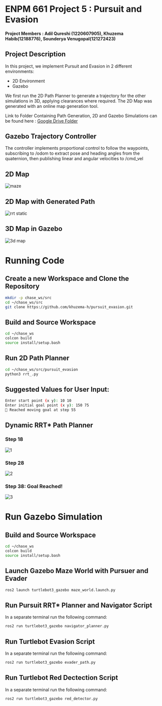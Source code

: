 # ENPM 661 Project 5 : Pursuit and Evasion 
#### Project Members : Adil Qureshi (1220607905), Khuzema Habib(12188776), Sounderya Venugopal(121272423)

##  Project Description

In this project, we implement Pursuit and Evasion in 2 different environments:

- 2D Environment
- Gazebo


We first run the 2D Path Planner to generate a trajectory for the other simulations in 3D, applying clearances where required. The 2D Map was generated with an online map generation tool. 

Link to Folder Containing Path Generation, 2D and Gazebo Simulations can be found here : [Google Drive Folder](https://drive.google.com/drive/folders/1j4QxEiSWiU6yOw_LebiXOuJSLmVj8Trs?usp=sharing)

## Gazebo Trajectory Controller



The controller implements proportional control to follow the waypoints, subscribing to /odom to extract pose and heading angles from the quaternion, then publishing linear and angular velocities to /cmd_vel

## 2D Map 


![maze](https://github.com/user-attachments/assets/4814dff4-bfa3-4ede-99c3-6194a3214493)



## 2D Map with Generated Path

![rrt static](https://github.com/user-attachments/assets/9c870eb4-9d9f-41e7-8c2f-8b1ae7fd4fff)


## 3D Map in Gazebo
![3d map](https://github.com/user-attachments/assets/6342adff-e24d-4070-aacf-762a060a3731)


# Running Code

## Create a new Workspace and Clone the Repository


```sh
mkdir -p chase_ws/src
cd ~/chase_ws/src
git clone https://github.com/khuzema-h/pursuit_evasion.git
```

## Build and Source Workspace

```sh
cd ~/chase_ws
colcon build
source install/setup.bash
```
## Run 2D Path Planner

```sh
cd ~/chase_ws/src/pursuit_evasion
python3 rrt_.py

```
## Suggested Values for User Input:


```sh
Enter start point (x y): 10 10
Enter initial goal point (x y): 150 75
🎯 Reached moving goal at step 55

```
## Dynamic RRT* Path Planner


### Step 18

![1](https://github.com/user-attachments/assets/968a5db2-5c10-4d5d-9209-81995b1c8304)

### Step 28

![2](https://github.com/user-attachments/assets/2c80a9b6-f825-4553-98c2-72b4ce8ef55d)

### Step 38: Goal Reached!

![3](https://github.com/user-attachments/assets/211af0a0-b672-419b-8354-66c7c23b09f5)



# Run Gazebo Simulation 

## Build and Source Workspace

```sh
cd ~/chase_ws
colcon build
source install/setup.bash
```

## Launch Gazebo Maze World with Pursuer and Evader

```sh
ros2 launch turtlebot3_gazebo maze_world.launch.py 

```
## Run Pursuit RRT* Planner and Navigator Script

In a separate terminal run the following command: 

```sh
ros2 run turtlebot3_gazebo navigator_planner.py
```

## Run Turtlebot Evasion Script

In a separate terminal run the following command: 

```sh
ros2 run turtlebot3_gazebo evader_path.py
```


## Run Turtlebot Red Dectection Script

In a separate terminal run the following command: 

```sh
ros2 run turtlebot3_gazebo red_detector.py
```









